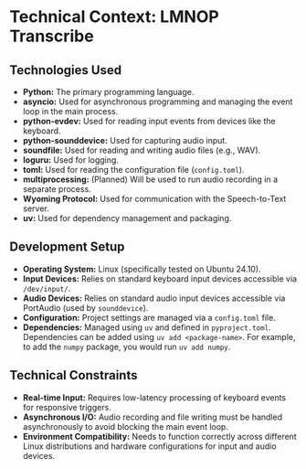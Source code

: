 # Technical Context: LMNOP Transcribe

## Technologies Used

-   **Python:** The primary programming language.
-   **asyncio:** Used for asynchronous programming and managing the event loop in the main process.
-   **python-evdev:** Used for reading input events from devices like the keyboard.
-   **python-sounddevice:** Used for capturing audio input.
-   **soundfile:** Used for reading and writing audio files (e.g., WAV).
-   **loguru:** Used for logging.
-   **toml:** Used for reading the configuration file (`config.toml`).
-   **multiprocessing:** (Planned) Will be used to run audio recording in a separate process.
-   **Wyoming Protocol:** Used for communication with the Speech-to-Text server.
-   **uv:** Used for dependency management and packaging.

## Development Setup

-   **Operating System:** Linux (specifically tested on Ubuntu 24.10).
-   **Input Devices:** Relies on standard keyboard input devices accessible via `/dev/input/`.
-   **Audio Devices:** Relies on standard audio input devices accessible via PortAudio (used by `sounddevice`).
-   **Configuration:** Project settings are managed via a `config.toml` file.
-   **Dependencies:** Managed using `uv` and defined in `pyproject.toml`. Dependencies can be added using `uv add <package-name>`. For example, to add the `numpy` package, you would run `uv add numpy`.

## Technical Constraints

-   **Real-time Input:** Requires low-latency processing of keyboard events for responsive triggers.
-   **Asynchronous I/O:** Audio recording and file writing must be handled asynchronously to avoid blocking the main event loop.
-   **Environment Compatibility:** Needs to function correctly across different Linux distributions and hardware configurations for input and audio devices.
